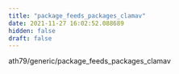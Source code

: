 ```yaml
---
title: "package_feeds_packages_clamav"
date: 2021-11-27 16:02:52.088689
hidden: false
draft: false
---
```


ath79/generic/package_feeds_packages_clamav

